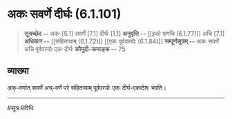 # अकः सवर्णे दीर्घः (6.1.101)
> **सूत्रच्छेद --** अकः [5.1] सवर्णे [7.1] दीर्घः [1.1]
> **अनुवृत्ति --** [[इको यणचि (6.1.77)]] अचि [7.1]
> **अधिकार --** [[संहितायाम् (6.1.72)]] [[एकः पूर्वपरयोः (6.1.84)]]
> **सम्पूर्णसूत्रम् --** अकः सवर्णे अचि पूर्वपरयोः एकः दीर्घः
> **कौमुदी-क्रमाङ्क --** 75

## व्याख्या

अक्-वर्णात् सवर्णे अच्-वर्णे परे संहितायाम् पूर्वपरयोः एकः दीर्घ-एकादेशः भवति।

---
#सूत्र #विधि 